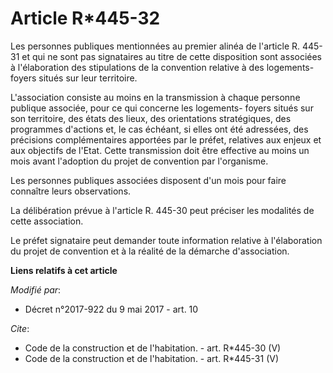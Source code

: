 # Article R*445-32

Les personnes publiques mentionnées au premier alinéa de l'article R. 445-31 et qui ne sont pas signataires au titre de cette
disposition sont associées à l'élaboration des stipulations de la convention relative à des logements-foyers situés sur leur
territoire. 

L'association consiste au moins en la transmission à chaque personne publique associée, pour ce qui concerne les logements-
foyers situés sur son territoire, des états des lieux, des orientations stratégiques, des programmes d'actions et, le cas
échéant, si elles ont été adressées, des précisions complémentaires apportées par le préfet, relatives aux enjeux et aux
objectifs de l'Etat. Cette transmission doit être effective au moins un mois avant l'adoption du projet de convention par
l'organisme. 

Les personnes publiques associées disposent d'un mois pour faire connaître leurs observations. 

La délibération prévue à l'article R. 445-30 peut préciser les modalités de cette association. 

Le préfet signataire peut demander toute information relative à l'élaboration du projet de convention et à la réalité de la
démarche d'association.

**Liens relatifs à cet article**

_Modifié par_:

  - Décret n°2017-922 du 9 mai 2017 - art. 10

_Cite_:

  - Code de la construction et de l'habitation. - art. R*445-30 (V)
  - Code de la construction et de l'habitation. - art. R*445-31 (V)
